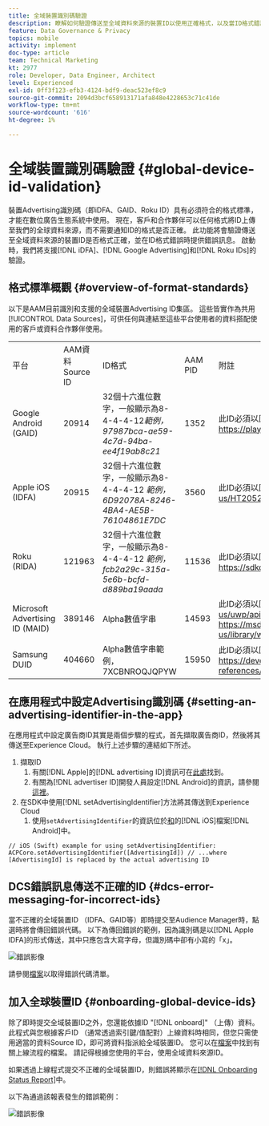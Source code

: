 ```yaml
---
title: 全域裝置識別碼驗證
description: 瞭解如何驗證傳送至全域資料來源的裝置ID以使用正確格式，以及當ID格式錯誤時如何傳送錯誤訊息。
feature: Data Governance & Privacy
topics: mobile
activity: implement
doc-type: article
team: Technical Marketing
kt: 2977
role: Developer, Data Engineer, Architect
level: Experienced
exl-id: 0ff3f123-efb3-4124-bdf9-deac523ef8c9
source-git-commit: 2094d3bcf658913171afa848e4228653c71c41de
workflow-type: tm+mt
source-wordcount: '616'
ht-degree: 1%

---
```


# 全域裝置識別碼驗證 {#global-device-id-validation}

裝置Advertising識別碼（即iDFA、GAID、Roku ID）具有必須符合的格式標準，才能在數位廣告生態系統中使用。 現在，客戶和合作夥伴可以任何格式將ID上傳至我們的全球資料來源，而不需要通知ID的格式是否正確。 此功能將會驗證傳送至全域資料來源的裝置ID是否格式正確，並在ID格式錯誤時提供錯誤訊息。 啟動時，我們將支援[!DNL iDFA]、[!DNL Google Advertising]和[!DNL Roku IDs]的驗證。

## 格式標準概觀 {#overview-of-format-standards}

以下是AAM目前識別和支援的全域裝置Advertising ID集區。 這些皆實作為共用[!UICONTROL Data Sources]，可供任何與連結至這些平台使用者的資料搭配使用的客戶或資料合作夥伴使用。

<table>
  <tr>
   <td>平台 </td>
   <td>AAM資料Source ID </td>
   <td>ID格式 </td>
   <td>AAM PID </td>
   <td>附註 </td>
  </tr>
  <tr>
   <td>Google Android (GAID)</td>
   <td>20914</td>
   <td>32個十六進位數字，一般顯示為8-4-4-4-12<em>範例， 97987bca-ae59-4c7d-94ba-ee4f19ab8c21<br/> </em> </td>
   <td>1352</td>
   <td>此ID必須以原始/未雜湊/未變更的表單參考來收集 — <a href="https://play.google.com/about/monetization-ads/ads/ad-id/">https://play.google.com/about/monetization-ads/ads/ad-id/</a></td>
  </tr>
  <tr>
   <td>Apple iOS (IDFA)</td>
   <td>20915</td>
   <td>32個十六進位數字，一般顯示為8-4-4-4-12 <em>範例，6D92078A-8246-4BA4-AE5B-76104861E7DC<br /> </em> </td>
   <td>3560</td>
   <td>此ID必須以原始/未雜湊/未變更的表單參考來收集 — <a href="https://support.apple.com/en-us/HT205223">https://support.apple.com/en-us/HT205223</a></td>
  </tr>
  <tr>
   <td>Roku (RIDA)</td>
   <td>121963</td>
   <td>32個十六進位數字，一般顯示為8-4-4-4-12 <em>範例，</em> <em>fcb2a29c-315a-5e6b-bcfd-d889ba19aada</em></td>
   <td>11536</td>
   <td>此ID必須以原始/未雜湊/未變更的表單參考來收集 — <a href="https://sdkdocs.roku.com/display/sdkdoc/Roku+Advertising+Framework">https://sdkdocs.roku.com/display/sdkdoc/Roku+Advertising+Framework</a> </td>
  </tr>
  <tr>
   <td>Microsoft Advertising ID (MAID)</td>
   <td>389146</td>
   <td>Alpha數值字串</td>
   <td>14593</td>
   <td>此ID必須以原始/未雜湊/未變更的表單參考來收集 — <a href="https://docs.microsoft.com/en-us/uwp/api/windows.system.userprofile.advertisingmanager.advertisingid">https://docs.microsoft.com/en-us/uwp/api/windows.system.userprofile.advertisingmanager.advertisingid</a><br/><a href="https://msdn.microsoft.com/en-us/library/windows/apps/windows.system.userprofile.advertisingmanager.advertisingid.aspx">https://msdn.microsoft.com/en-us/library/windows/apps/windows.system.userprofile.advertisingmanager.advertisingid.aspx</a></td>
  </tr>
  <tr>
   <td>Samsung DUID</td>
   <td>404660</td>
   <td>Alpha數值字串範例，7XCBNROQJQPYW</td>
   <td>15950</td>
   <td>此ID必須以原始/未雜湊/未變更的表單參考來收集 — <a href="https://developer.samsung.com/tv/develop/api-references/samsung-product-api-references/productinfo-api">https://developer.samsung.com/tv/develop/api-references/samsung-product-api-references/productinfo-api</a> </td>
  </tr>
</table>

## 在應用程式中設定Advertising識別碼 {#setting-an-advertising-identifier-in-the-app}

在應用程式中設定廣告商ID其實是兩個步驟的程式，首先擷取廣告商ID，然後將其傳送至Experience Cloud。 執行上述步驟的連結如下所述。

1. 擷取ID
   1. 有關[!DNL Apple]的[!DNL advertising ID]資訊可在[此處](https://developer.apple.com/documentation/adsupport/asidentifiermanager)找到。
   1. 有關為[!DNL advertiser ID]開發人員設定[!DNL Android]的資訊，請參閱[這裡](http://android.cn-mirrors.com/google/play-services/id.html)。
1. 在SDK中使用[!DNL setAdvertisingIdentifier]方法將其傳送到Experience Cloud
   1. 使用`setAdvertisingIdentifier`的資訊位於[和](https://aep-sdks.gitbook.io/docs/using-mobile-extensions/mobile-core/identity/identity-api-reference#set-an-advertising-identifier)的[!DNL iOS]檔案[!DNL Android]中。

`// iOS (Swift) example for using setAdvertisingIdentifier:`
`ACPCore.setAdvertisingIdentifier([AdvertisingId]) // ...where [AdvertisingId] is replaced by the actual advertising ID`

## DCS錯誤訊息傳送不正確的ID  {#dcs-error-messaging-for-incorrect-ids}

當不正確的全域裝置ID （IDFA、GAID等）即時提交至Audience Manager時，點選時將會傳回錯誤代碼。 以下為傳回錯誤的範例，因為識別碼是以[!DNL Apple IDFA]的形式傳送，其中只應包含大寫字母，但識別碼中卻有小寫的「x」。

![錯誤影像](assets/image_4_.png)

請參閱[檔案](https://experienceleague.adobe.com/docs/audience-manager/user-guide/api-and-sdk-code/dcs/dcs-api-reference/dcs-error-codes.html?lang=zh-Hant#api-and-sdk-code)以取得錯誤代碼清單。

## 加入全球裝置ID {#onboarding-global-device-ids}

除了即時提交全域裝置ID之外，您還能依據ID &quot;[!DNL onboard]&quot; （上傳）資料。 此程式與您根據客戶ID （通常透過索引鍵/值配對）上線資料時相同，但您只需使用適當的資料Source ID，即可將資料指派給全域裝置ID。 您可以在[檔案](https://experienceleague.adobe.com/docs/audience-manager/user-guide/implementation-integration-guides/sending-audience-data/batch-data-transfer-process/batch-data-transfer-overview.html?lang=zh-Hant#implementation-integration-guides)中找到有關上線流程的檔案。 請記得根據您使用的平台，使用全域資料來源ID。

如果透過上線程式提交不正確的全域裝置ID，則錯誤將顯示在[[!DNL Onboarding Status Report]](https://experienceleague.adobe.com/docs/audience-manager/user-guide/reporting/onboarding-status-report.html?lang=zh-Hant#reporting)中。

以下為通過該報表發生的錯誤範例：

![錯誤影像](assets/image_5_.png)
